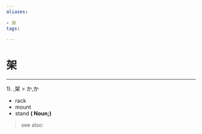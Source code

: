 ```yaml
---
aliases:
    
- 架
tags:
    
---
```


# 架
---
1).
,架 > か,か

- rack
- mount
- stand
**( Noun;)**
> see also: 
            